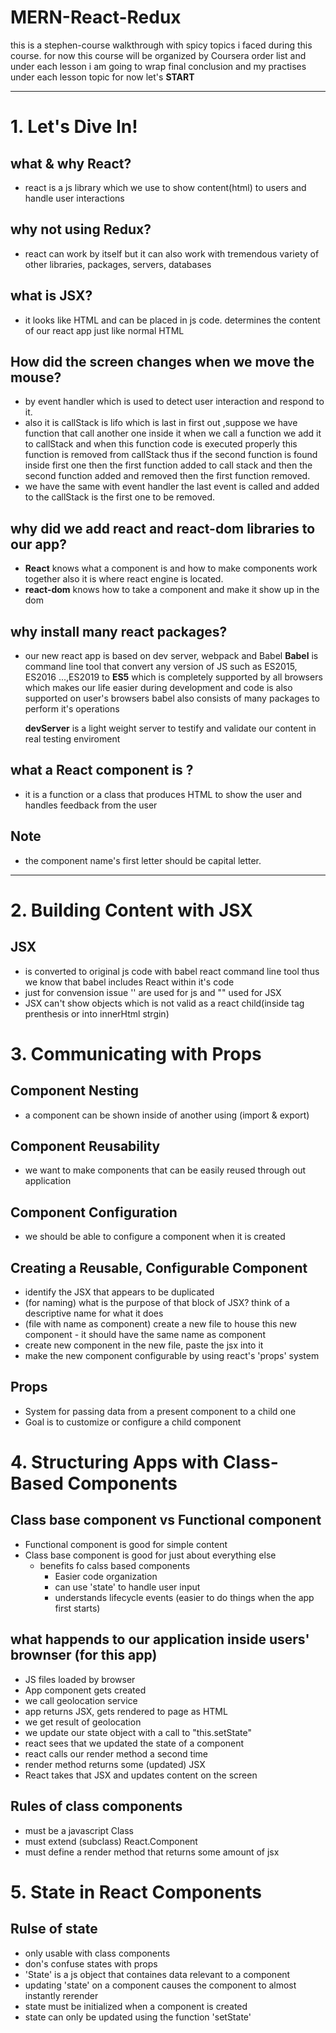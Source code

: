# MERN-React-Redux

this is a stephen-course walkthrough with spicy topics i faced during this course.
for now this course will be organized by Coursera order list and under each lesson i am going to wrap final conclusion and my practises under each lesson topic for now let's **START**

---
# 1. Let's Dive In!

## what & why React?
- react is a js library which we use to show content(html) to users and handle user interactions

## why not using Redux?
- react can work by itself but it can also work with tremendous variety of other libraries, packages, servers, databases

## what is JSX?
- it looks like HTML and can be placed in js code. determines the content of our react app just like normal HTML

## How did the screen changes when we move the mouse?
- by event handler which is used to detect user interaction and respond to it. 
- also it is callStack is lifo which is last in first out ,suppose we have function that call another one inside it when we call a function we add it to callStack and when this function code is executed properly this function is removed from callStack thus if the second function is found inside first one then the first function added to call stack and then the second function added and removed then the first function removed.
- we have the same with event handler the last event is called and added to the callStack is the first one to be removed.

## why did we add react and react-dom libraries to our app?
- **React** knows what a component is and how to make components work together also it is where react engine is located.
- **react-dom** knows how to take a component and make it show up in the dom 

## why install many react packages?
- our new react app is based on dev server, webpack and Babel
 **Babel** is command line tool that convert any version of JS such as ES2015, ES2016 ...,ES2019 to **ES5** which is completely supported by all browsers which makes our life easier during development and code is also supported on user's browsers
 babel also consists of many packages to perform it's operations
 
    **devServer** is a light weight server to testify and validate our content in real testing enviroment


## what a React component is ?
- it is a function or a class that produces HTML to show the user and handles feedback from the user

## Note
- the component name's first letter should be capital letter. 

---
# 2. Building Content with JSX
## JSX 
- is converted to original js code with babel react command line tool thus we know that babel includes React within it's code  
- just for convension issue '' are used for js and "" used for JSX
- JSX can't show objects which is not valid as a react child(inside tag prenthesis or into innerHtml strgin)

# 3. Communicating with Props

## Component Nesting
- a component can be shown inside of another using (import & export)
## Component Reusability
- we want to make components that can be easily reused through out application
## Component Configuration
- we should be able to configure a component when it is created

## Creating a Reusable, Configurable Component
- identify the JSX that appears to be duplicated
- (for naming) what is the purpose of that block of JSX? think of a descriptive name for what it does 
- (file with name as component) create a new file to house this new component - it should have the same name as component
- create new component in the new file, paste the jsx into it 
- make the new component configurable by using react's 'props' system 


## Props
- System for passing data from a present component to a child one
- Goal is to customize or configure a child component

# 4. Structuring Apps with Class-Based Components

## Class base component vs Functional component 
- Functional component is good for simple content
- Class base component is good for just about everything else
  - benefits fo calss based components
    - Easier code organization 
    - can use 'state' to handle user input
    - understands lifecycle events (easier to do things when the app first starts)

## what happends to our application inside users' brownser (for this app)
- JS files loaded by browser
- App component gets created
- we call geolocation service
- app returns JSX, gets rendered to page as HTML
- we get result of geolocation
- we update our state object with a call to "this.setState"
- react sees that we updated the state of a component 
- react calls our render method a second time
- render method returns some (updated) JSX
- React takes that JSX and updates content on the screen

## Rules of class components
- must be a javascript Class
- must extend (subclass) React.Component
- must define a render method that returns some amount of jsx
  
# 5. State in React Components
## Rulse of state
- only usable with class components
- don's confuse states with props
- 'State' is a js object that containes data relevant to a component
- updating 'state' on a component causes the component to almost instantly rerender
- state must be initialized when a component is created
- state can only be updated using the function 'setState'

